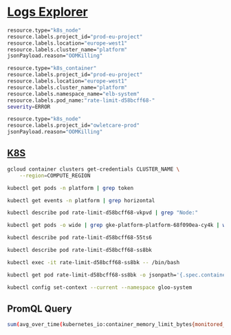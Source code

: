 # [Logs Explorer](https://cloud.google.com/logging/docs/view/logs-explorer-interface)
```bash
resource.type="k8s_node"
resource.labels.project_id="prod-eu-project"
resource.labels.location="europe-west1"
resource.labels.cluster_name="platform"
jsonPayload.reason="OOMKilling"
```
```bash
resource.type="k8s_container"
resource.labels.project_id="prod-eu-project"
resource.labels.location="europe-west1"
resource.labels.cluster_name="platform"
resource.labels.namespace_name="elb-system"
resource.labels.pod_name:"rate-limit-d58bcff68-"
severity=ERROR
```
```bash
resource.type="k8s_node"
resource.labels.project_id="owletcare-prod"
jsonPayload.reason="OOMKilling"
```
## [K8S](https://cloud.google.com/kubernetes-engine/docs/troubleshooting?_ga=2.167489592.-729104355.1657257577&_gac=1.126037375.1686680329.CjwKCAjwp6CkBhB_EiwAlQVyxfb_MroVHHAGumKP9r-vcl__jILiBKGHrjxNDJjt16rNZ04Gpa75-RoC58EQAvD_BwE#workload_issues)

```bash
gcloud container clusters get-credentials CLUSTER_NAME \
    --region=COMPUTE_REGION
```
```bash
kubectl get pods -n platform | grep token
```
```bash
kubectl get events -n platform | grep horizontal
```
```bash
kubectl describe pod rate-limit-d58bcff68-vkpvd | grep "Node:"
```
```bash
kubectl get pods -o wide | grep gke-platform-platform-68f090ea-cy4k | wc -l
```
```bash
kubectl describe pod rate-limit-d58bcff68-55ts6
```
```bash
kubectl describe pod rate-limit-d58bcff68-ss8bk
```
```bash
kubectl exec -it rate-limit-d58bcff68-ss8bk -- /bin/bash
```
```bash
kubectl get pod rate-limit-d58bcff68-ss8bk -o jsonpath='{.spec.containers[*].name}*
```
```bash
kubectl config set-context --current --namespace gloo-system
```
## PromQL Query
```bash
sum(avg_over_time(kubernetes_io:container_memory_limit_bytes{monitored_resource="k8s_container",location="us-central1",cluster_name="platform",namespace_name="platform",metadata_system_top_level_controller_type="Deployment",metadata_system_top_level_controller_name="trigger-wrapper-v1"}[${__interval}]))
```
